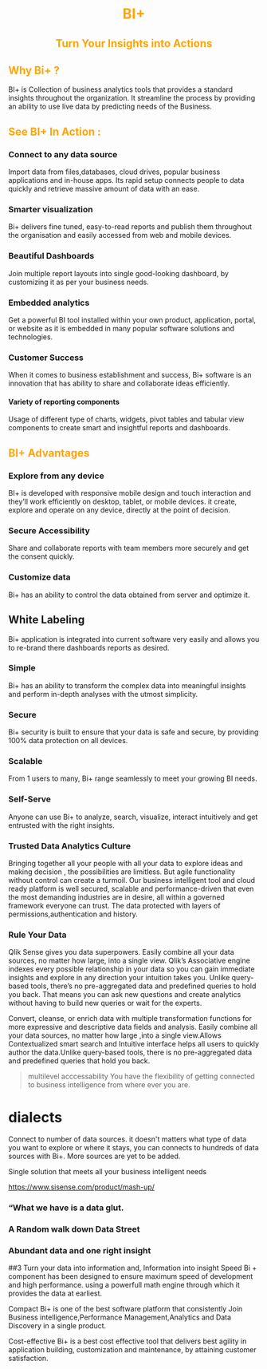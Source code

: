                           

<center><h1> <font color="orange"> BI+ </font> </h1></center> <center><h2> <font color="orange">Turn Your Insights into Actions </font> </h2></center> <h2> <font color="orange">Why Bi+ ? </font> </h2>                                   

BI+ is Collection of business analytics tools that provides a standard insights throughout the organization. It streamline the  process by providing an ability to use live data by predicting needs of the Business. 

<h2> <font color="orange">See BI+ In Action :</font></h2>

 ### Connect to any data source

 Import data from files,databases, cloud drives, popular business applications and in-house apps. Its rapid setup connects people to data quickly and retrieve massive amount of data with an ease.
 
 ###  Smarter visualization
  Bi+ delivers fine tuned, easy-to-read reports and publish them throughout the organisation and easily accessed from web and mobile devices. 
  
 ### Beautiful Dashboards 
Join multiple report layouts into single good-looking dashboard, by customizing it as per your business needs.

### Embedded analytics

 Get a powerful BI tool installed within your own product, application, portal, or website as it is embedded in many popular software solutions and technologies.
 
 ### Customer Success 
 
 When it comes to business establishment and success, Bi+ software is an innovation that has ability to share and collaborate ideas efficiently. 
 
 #### Variety of reporting components 
 
 Usage of different type of charts, widgets, pivot tables and tabular view components to create smart and insightful reports and dashboards. 
 
 <h2> <font color="orange">BI+ Advantages</font></h2> 
 
 ### Explore from any device
 
BI+ is developed with responsive mobile design and touch interaction and they’ll work efficiently on desktop, tablet, or mobile devices. it create, explore and operate on any device, directly at the point of decision.
 
 ### Secure Accessibility
  Share and collaborate reports with team members more securely and get the consent quickly.

 ### Customize data
 Bi+ has an ability to control the data obtained from server and optimize it.


## White Labeling

 Bi+ application is integrated into current software very easily and allows you to re-brand there dashboards reports as desired.

### Simple
Bi+ has an ability to transform the complex data into meaningful insights  and perform in-depth analyses with the utmost simplicity.


### Secure
Bi+ security is built to ensure that your data is safe and secure, by providing 100% data protection on all devices.

### Scalable

From 1 users to many, Bi+ range seamlessly to meet your growing BI needs.

### Self-Serve
Anyone can use Bi+ to analyze, search, visualize, interact intuitively and get entrusted with the right insights.
 

### Trusted Data Analytics Culture

Bringing together all your people with all your data to explore ideas and making decision , the possibilities are limitless. But agile functionality without control can create a turmoil. Our business intelligent tool and cloud ready platform is well secured, scalable and performance-driven that even the most demanding industries are in desire, all within a governed framework everyone can trust. The data protected with layers of permissions,authentication and history.


### Rule Your Data
Qlik Sense gives you data superpowers. Easily combine all your data sources, no matter how large, into a single view. Qlik’s Associative engine indexes every possible relationship in your data so you can gain immediate insights and explore in any direction your intuition takes you. Unlike query-based tools, there’s no pre-aggregated data and predefined queries to hold you back. That means you can ask new questions and create analytics without having to build new queries or wait for the experts.

Convert, cleanse, or enrich data with multiple transformation functions for more expressive and descriptive data fields and analysis.  Easily combine all your data sources, no matter how large ,into a single view.Allows Contextualized smart search and Intuitive interface helps all users to quickly author the data.Unlike query-based tools, there is no pre-aggregated data and predefined queries that hold you back.



>multilevel acccessability
You have the flexibility of getting connected to business intelligence from where ever you are.

# dialects

Connect to number of data sources. it doesn't matters what type of data you want to explore or where it 
stays, you can connects to hundreds of data sources with Bi+. More sources are yet to be added. 

Single solution that meets all your business intelligent needs

https://www.sisense.com/product/mash-up/
### “What we have is a data glut.
### A Random walk down Data Street
### Abundant data and one right insight
##3 Turn your data into information and, Information into insight
Speed
Bi +  component has been designed to ensure maximum speed of development and high performance.  using a powerfull math engine through which it provides the data at earliest.

Compact
Bi+ is one of the best software platform that consistently Join Business intelligence,Performance Management,Analytics and Data Discovery in a single product.

Cost-effective
Bi+ is a best cost effective tool that delivers best agility in application building, customization and maintenance, by attaining customer satisfaction.
 
<!--stackedit_data:
eyJoaXN0b3J5IjpbLTE0Njc3NTMwMV19
-->